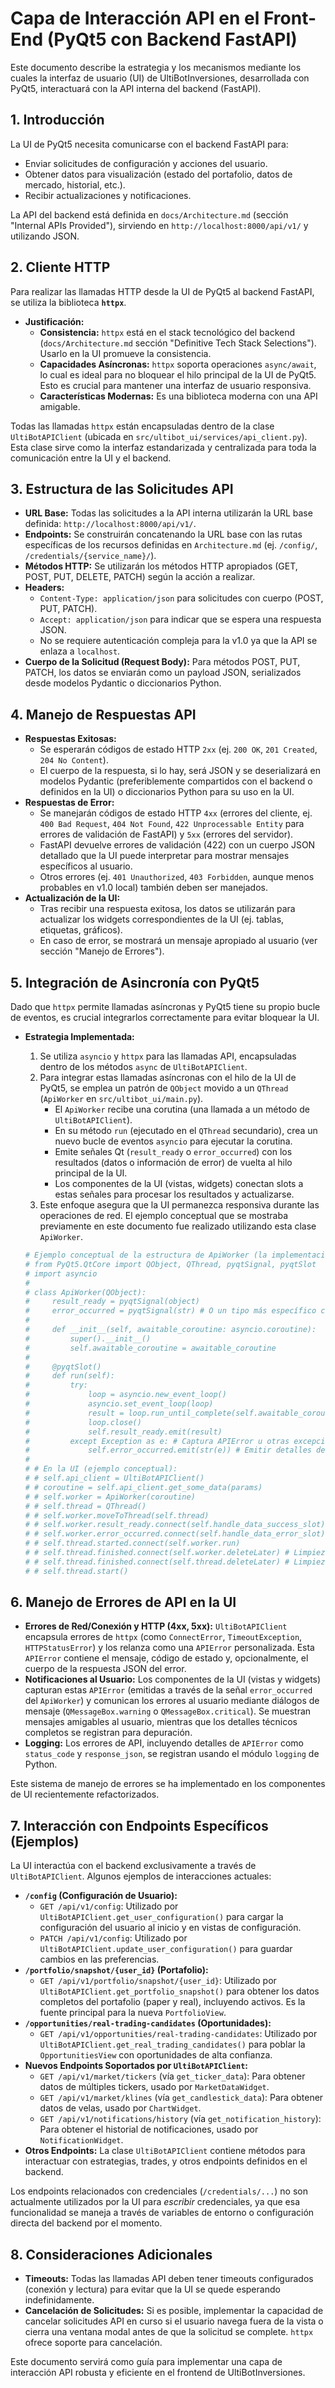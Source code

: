 # Capa de Interacción API en el Front-End (PyQt5 con Backend FastAPI)

Este documento describe la estrategia y los mecanismos mediante los cuales la interfaz de usuario (UI) de UltiBotInversiones, desarrollada con PyQt5, interactuará con la API interna del backend (FastAPI).

## 1. Introducción

La UI de PyQt5 necesita comunicarse con el backend FastAPI para:
- Enviar solicitudes de configuración y acciones del usuario.
- Obtener datos para visualización (estado del portafolio, datos de mercado, historial, etc.).
- Recibir actualizaciones y notificaciones.

La API del backend está definida en `docs/Architecture.md` (sección "Internal APIs Provided"), sirviendo en `http://localhost:8000/api/v1/` y utilizando JSON.

## 2. Cliente HTTP

Para realizar las llamadas HTTP desde la UI de PyQt5 al backend FastAPI, se utiliza la biblioteca **`httpx`**.

-   **Justificación:**
    -   **Consistencia:** `httpx` está en el stack tecnológico del backend (`docs/Architecture.md` sección "Definitive Tech Stack Selections"). Usarlo en la UI promueve la consistencia.
    -   **Capacidades Asíncronas:** `httpx` soporta operaciones `async/await`, lo cual es ideal para no bloquear el hilo principal de la UI de PyQt5. Esto es crucial para mantener una interfaz de usuario responsiva.
    -   **Características Modernas:** Es una biblioteca moderna con una API amigable.

Todas las llamadas `httpx` están encapsuladas dentro de la clase `UltiBotAPIClient` (ubicada en `src/ultibot_ui/services/api_client.py`). Esta clase sirve como la interfaz estandarizada y centralizada para toda la comunicación entre la UI y el backend.

## 3. Estructura de las Solicitudes API

-   **URL Base:** Todas las solicitudes a la API interna utilizarán la URL base definida: `http://localhost:8000/api/v1/`.
-   **Endpoints:** Se construirán concatenando la URL base con las rutas específicas de los recursos definidas en `Architecture.md` (ej. `/config/`, `/credentials/{service_name}/`).
-   **Métodos HTTP:** Se utilizarán los métodos HTTP apropiados (GET, POST, PUT, DELETE, PATCH) según la acción a realizar.
-   **Headers:**
    -   `Content-Type: application/json` para solicitudes con cuerpo (POST, PUT, PATCH).
    -   `Accept: application/json` para indicar que se espera una respuesta JSON.
    -   No se requiere autenticación compleja para la v1.0 ya que la API se enlaza a `localhost`.
-   **Cuerpo de la Solicitud (Request Body):** Para métodos POST, PUT, PATCH, los datos se enviarán como un payload JSON, serializados desde modelos Pydantic o diccionarios Python.

## 4. Manejo de Respuestas API

-   **Respuestas Exitosas:**
    -   Se esperarán códigos de estado HTTP `2xx` (ej. `200 OK`, `201 Created`, `204 No Content`).
    -   El cuerpo de la respuesta, si lo hay, será JSON y se deserializará en modelos Pydantic (preferiblemente compartidos con el backend o definidos en la UI) o diccionarios Python para su uso en la UI.
-   **Respuestas de Error:**
    -   Se manejarán códigos de estado HTTP `4xx` (errores del cliente, ej. `400 Bad Request`, `404 Not Found`, `422 Unprocessable Entity` para errores de validación de FastAPI) y `5xx` (errores del servidor).
    -   FastAPI devuelve errores de validación (422) con un cuerpo JSON detallado que la UI puede interpretar para mostrar mensajes específicos al usuario.
    -   Otros errores (ej. `401 Unauthorized`, `403 Forbidden`, aunque menos probables en v1.0 local) también deben ser manejados.
-   **Actualización de la UI:**
    -   Tras recibir una respuesta exitosa, los datos se utilizarán para actualizar los widgets correspondientes de la UI (ej. tablas, etiquetas, gráficos).
    -   En caso de error, se mostrará un mensaje apropiado al usuario (ver sección "Manejo de Errores").

## 5. Integración de Asincronía con PyQt5

Dado que `httpx` permite llamadas asíncronas y PyQt5 tiene su propio bucle de eventos, es crucial integrarlos correctamente para evitar bloquear la UI.

-   **Estrategia Implementada:**
    1.  Se utiliza `asyncio` y `httpx` para las llamadas API, encapsuladas dentro de los métodos `async` de `UltiBotAPIClient`.
    2.  Para integrar estas llamadas asíncronas con el hilo de la UI de PyQt5, se emplea un patrón de `QObject` movido a un `QThread` (`ApiWorker` en `src/ultibot_ui/main.py`).
        *   El `ApiWorker` recibe una corutina (una llamada a un método de `UltiBotAPIClient`).
        *   En su método `run` (ejecutado en el `QThread` secundario), crea un nuevo bucle de eventos `asyncio` para ejecutar la corutina.
        *   Emite señales Qt (`result_ready` o `error_occurred`) con los resultados (datos o información de error) de vuelta al hilo principal de la UI.
        *   Los componentes de la UI (vistas, widgets) conectan slots a estas señales para procesar los resultados y actualizarse.
    3.  Este enfoque asegura que la UI permanezca responsiva durante las operaciones de red. El ejemplo conceptual que se mostraba previamente en este documento fue realizado utilizando esta clase `ApiWorker`.

    ```python
    # Ejemplo conceptual de la estructura de ApiWorker (la implementación real está en src/ultibot_ui/main.py)
    # from PyQt5.QtCore import QObject, QThread, pyqtSignal, pyqtSlot
    # import asyncio
    #
    # class ApiWorker(QObject):
    #     result_ready = pyqtSignal(object)
    #     error_occurred = pyqtSignal(str) # O un tipo más específico como APIError
    #
    #     def __init__(self, awaitable_coroutine: asyncio.coroutine):
    #         super().__init__()
    #         self.awaitable_coroutine = awaitable_coroutine
    #
    #     @pyqtSlot()
    #     def run(self):
    #         try:
    #             loop = asyncio.new_event_loop()
    #             asyncio.set_event_loop(loop)
    #             result = loop.run_until_complete(self.awaitable_coroutine)
    #             loop.close()
    #             self.result_ready.emit(result)
    #         except Exception as e: # Captura APIError u otras excepciones
    #             self.error_occurred.emit(str(e)) # Emitir detalles del error
    #
    # # En la UI (ejemplo conceptual):
    # # self.api_client = UltiBotAPIClient()
    # # coroutine = self.api_client.get_some_data(params)
    # # self.worker = ApiWorker(coroutine)
    # # self.thread = QThread()
    # # self.worker.moveToThread(self.thread)
    # # self.worker.result_ready.connect(self.handle_data_success_slot)
    # # self.worker.error_occurred.connect(self.handle_data_error_slot)
    # # self.thread.started.connect(self.worker.run)
    # # self.thread.finished.connect(self.worker.deleteLater) # Limpieza
    # # self.thread.finished.connect(self.thread.deleteLater) # Limpieza
    # # self.thread.start()
    ```

## 6. Manejo de Errores de API en la UI

-   **Errores de Red/Conexión y HTTP (4xx, 5xx):** `UltiBotAPIClient` encapsula errores de `httpx` (como `ConnectError`, `TimeoutException`, `HTTPStatusError`) y los relanza como una `APIError` personalizada. Esta `APIError` contiene el mensaje, código de estado y, opcionalmente, el cuerpo de la respuesta JSON del error.
-   **Notificaciones al Usuario:** Los componentes de la UI (vistas y widgets) capturan estas `APIError` (emitidas a través de la señal `error_occurred` del `ApiWorker`) y comunican los errores al usuario mediante diálogos de mensaje (`QMessageBox.warning` o `QMessageBox.critical`). Se muestran mensajes amigables al usuario, mientras que los detalles técnicos completos se registran para depuración.
-   **Logging:** Los errores de API, incluyendo detalles de `APIError` como `status_code` y `response_json`, se registran usando el módulo `logging` de Python.

Este sistema de manejo de errores se ha implementado en los componentes de UI recientemente refactorizados.

## 7. Interacción con Endpoints Específicos (Ejemplos)

La UI interactúa con el backend exclusivamente a través de `UltiBotAPIClient`. Algunos ejemplos de interacciones actuales:

-   **`/config` (Configuración de Usuario):**
    -   `GET /api/v1/config`: Utilizado por `UltiBotAPIClient.get_user_configuration()` para cargar la configuración del usuario al inicio y en vistas de configuración.
    -   `PATCH /api/v1/config`: Utilizado por `UltiBotAPIClient.update_user_configuration()` para guardar cambios en las preferencias.
-   **`/portfolio/snapshot/{user_id}` (Portafolio):**
    -   `GET /api/v1/portfolio/snapshot/{user_id}`: Utilizado por `UltiBotAPIClient.get_portfolio_snapshot()` para obtener los datos completos del portafolio (paper y real), incluyendo activos. Es la fuente principal para la nueva `PortfolioView`.
-   **`/opportunities/real-trading-candidates` (Oportunidades):**
    -   `GET /api/v1/opportunities/real-trading-candidates`: Utilizado por `UltiBotAPIClient.get_real_trading_candidates()` para poblar la `OpportunitiesView` con oportunidades de alta confianza.
-   **Nuevos Endpoints Soportados por `UltiBotAPIClient`:**
    -   `GET /api/v1/market/tickers` (vía `get_ticker_data`): Para obtener datos de múltiples tickers, usado por `MarketDataWidget`.
    -   `GET /api/v1/market/klines` (vía `get_candlestick_data`): Para obtener datos de velas, usado por `ChartWidget`.
    -   `GET /api/v1/notifications/history` (vía `get_notification_history`): Para obtener el historial de notificaciones, usado por `NotificationWidget`.
-   **Otros Endpoints:** La clase `UltiBotAPIClient` contiene métodos para interactuar con estrategias, trades, y otros endpoints definidos en el backend.

Los endpoints relacionados con credenciales (`/credentials/...`) no son actualmente utilizados por la UI para *escribir* credenciales, ya que esa funcionalidad se maneja a través de variables de entorno o configuración directa del backend por el momento.

## 8. Consideraciones Adicionales

-   **Timeouts:** Todas las llamadas API deben tener timeouts configurados (conexión y lectura) para evitar que la UI se quede esperando indefinidamente.
-   **Cancelación de Solicitudes:** Si es posible, implementar la capacidad de cancelar solicitudes API en curso si el usuario navega fuera de la vista o cierra una ventana modal antes de que la solicitud se complete. `httpx` ofrece soporte para cancelación.

Este documento servirá como guía para implementar una capa de interacción API robusta y eficiente en el frontend de UltiBotInversiones.
